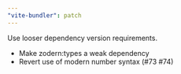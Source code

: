 ```yaml
---
"vite-bundler": patch
---
```


Use looser dependency version requirements.

- Make zodern:types a weak dependency
- Revert use of modern number syntax (#73 #74)
